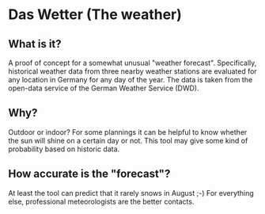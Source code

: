 # Das Wetter (The weather)

## What is it?
A proof of concept for a somewhat unusual "weather forecast". 
Specifically, historical weather data from three nearby weather stations are evaluated for any location in Germany for any day of the year. The data is taken from the open-data service of the German Weather Service (DWD).

## Why?
Outdoor or indoor? For some plannings it can be helpful to know whether the sun will shine on a certain day or not. This tool may give some kind of probability based on historic data.  

## How accurate is the "forecast"?
At least the tool can predict that it rarely snows in August ;-) For everything else, professional meteorologists are the better contacts.